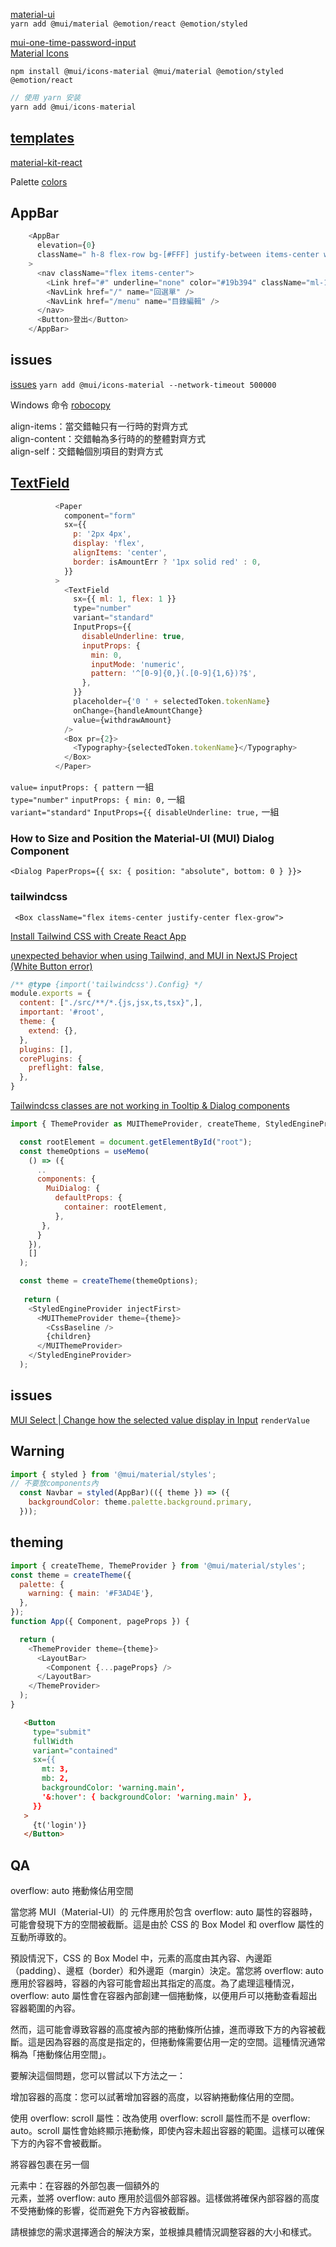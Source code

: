 [material-ui](https://mui.com/material-ui/getting-started/installation/)  
`yarn add @mui/material @emotion/react @emotion/styled`

[mui-one-time-password-input](https://www.npmjs.com/package/mui-one-time-password-input)  
[Material Icons](https://mui.com/zh/material-ui/icons/)  

`npm install @mui/icons-material @mui/material @emotion/styled @emotion/react`

```js
// 使用 yarn 安装
yarn add @mui/icons-material
```
## [templates](https://mui.com/store/?utm_source=docs&utm_medium=referral&utm_campaign=templates-store)

[material-kit-react](https://github.com/minimal-ui-kit/material-kit-react)

Palette [colors](https://mui.com/material-ui/customization/palette/#adding-new-colors)

## AppBar

```js
    <AppBar
      elevation={0}
      className=" h-8 flex-row bg-[#FFF] justify-between items-center w-full"
    >
      <nav className="flex items-center">
        <Link href="#" underline="none" color="#19b394" className="ml-1 items-center"><b>{curIndustry}</b> |</Link>
        <NavLink href="/" name="回選單" />
        <NavLink href="/menu" name="目錄編輯" />
      </nav>
      <Button>登出</Button>
    </AppBar>
```

## issues

[issues](https://github.com/yarnpkg/yarn/issues/8754)
`yarn add @mui/icons-material --network-timeout 500000`

 Windows 命令  [robocopy](https://learn.microsoft.com/zh-tw/windows-server/administration/windows-commands/robocopy)


align-items：當交錯軸只有一行時的對齊方式  
align-content：交錯軸為多行時的的整體對齊方式  
align-self：交錯軸個別項目的對齊方式  

## [TextField](https://mui.com/zh/material-ui/react-text-field/)


```js
          <Paper
            component="form"
            sx={{
              p: '2px 4px',
              display: 'flex',
              alignItems: 'center',
              border: isAmountErr ? '1px solid red' : 0,
            }}
          >
            <TextField
              sx={{ ml: 1, flex: 1 }}
              type="number"
              variant="standard"
              InputProps={{
                disableUnderline: true,
                inputProps: {
                  min: 0,
                  inputMode: 'numeric',
                  pattern: '^[0-9]{0,}(.[0-9]{1,6})?$',
                },
              }}
              placeholder={'0 ' + selectedToken.tokenName}
              onChange={handleAmountChange}
              value={withdrawAmount}
            />
            <Box pr={2}>
              <Typography>{selectedToken.tokenName}</Typography>
            </Box>
          </Paper>
```

`value=` `inputProps: { pattern` 一組  
`type="number"` `inputProps: { min: 0,` 一組  
`variant="standard"` `InputProps={{ disableUnderline: true,` 一組  

### How to Size and Position the Material-UI (MUI) Dialog Component  
`<Dialog PaperProps={{ sx: { position: "absolute", bottom: 0 } }}>`

### tailwindcss

` <Box className="flex items-center justify-center flex-grow">`

[Install Tailwind CSS with Create React App](https://tailwindcss.com/docs/installation)

[unexpected behavior when using Tailwind, and MUI in NextJS Project (White Button error)](https://stackoverflow.com/questions/70536210/unexpected-behavior-when-using-tailwind-and-mui-in-nextjs-project-white-button)

```tailwind.config.js
/** @type {import('tailwindcss').Config} */
module.exports = {
  content: ["./src/**/*.{js,jsx,ts,tsx}",],
  important: '#root',
  theme: {
    extend: {},
  },
  plugins: [],
  corePlugins: {
    preflight: false,
  },
}
```

[Tailwindcss classes are not working in Tooltip & Dialog components](https://github.com/mui/material-ui/issues/33424)  

```js
import { ThemeProvider as MUIThemeProvider, createTheme, StyledEngineProvider } from '@mui/material/styles';

  const rootElement = document.getElementById("root");
  const themeOptions = useMemo(
    () => ({
      ..
      components: {
        MuiDialog: {
          defaultProps: {
            container: rootElement,
          },
       },
      }
    }),
    []
  );

  const theme = createTheme(themeOptions);
  
   return (
    <StyledEngineProvider injectFirst>
      <MUIThemeProvider theme={theme}>
        <CssBaseline />
        {children}
      </MUIThemeProvider>
    </StyledEngineProvider>
  );
```

## issues

[MUI Select | Change how the selected value display in Input](https://stackoverflow.com/questions/69648684/mui-select-change-how-the-selected-value-display-in-input) `renderValue`

## Warning

```js
import { styled } from '@mui/material/styles';
// 不要放components內
  const Navbar = styled(AppBar)(({ theme }) => ({
    backgroundColor: theme.palette.background.primary,
  }));
```

## theming

```js
import { createTheme, ThemeProvider } from '@mui/material/styles';
const theme = createTheme({
  palette: {
    warning: { main: '#F3AD4E'},
  },
});
function App({ Component, pageProps }) {

  return (
    <ThemeProvider theme={theme}>
      <LayoutBar>
        <Component {...pageProps} />
      </LayoutBar>
    </ThemeProvider>
  );
}
```

```html
   <Button
     type="submit"
     fullWidth
     variant="contained"
     sx={{
       mt: 3,
       mb: 2,
       backgroundColor: 'warning.main',
       '&:hover': { backgroundColor: 'warning.main' },
     }}
   >
     {t('login')}
   </Button>
```

## QA

overflow: auto 捲動條佔用空間

當您將 MUI（Material-UI）的 <Box> 元件應用於包含 overflow: auto 屬性的容器時，可能會發現下方的空間被截斷。這是由於 CSS 的 Box Model 和 overflow 屬性的互動所導致的。

預設情況下，CSS 的 Box Model 中，元素的高度由其內容、內邊距（padding）、邊框（border）和外邊距（margin）決定。當您將 overflow: auto 應用於容器時，容器的內容可能會超出其指定的高度。為了處理這種情況，overflow: auto 屬性會在容器內部創建一個捲動條，以便用戶可以捲動查看超出容器範圍的內容。

然而，這可能會導致容器的高度被內部的捲動條所佔據，進而導致下方的內容被截斷。這是因為容器的高度是指定的，但捲動條需要佔用一定的空間。這種情況通常稱為「捲動條佔用空間」。

要解決這個問題，您可以嘗試以下方法之一：

增加容器的高度：您可以試著增加容器的高度，以容納捲動條佔用的空間。

使用 overflow: scroll 屬性：改為使用 overflow: scroll 屬性而不是 overflow: auto。scroll 屬性會始終顯示捲動條，即使內容未超出容器的範圍。這樣可以確保下方的內容不會被截斷。

將容器包裹在另一個 <div> 元素中：在容器的外部包裹一個額外的 <div> 元素，並將 overflow: auto 應用於這個外部容器。這樣做將確保內部容器的高度不受捲動條的影響，從而避免下方內容被截斷。

請根據您的需求選擇適合的解決方案，並根據具體情況調整容器的大小和樣式。
